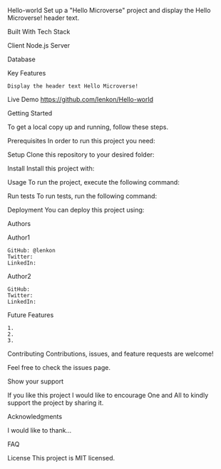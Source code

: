 Hello-world
Set up a "Hello Microverse" project and display the Hello Microverse! header text.

Built With
Tech Stack

Client
    Node.js
Server
    
Database

Key Features

    Display the header text Hello Microverse!

Live Demo
https://github.com/lenkon/Hello-world

Getting Started

To get a local copy up and running, follow these steps.

Prerequisites
In order to run this project you need:

Setup
Clone this repository to your desired folder:

Install
Install this project with:

Usage
To run the project, execute the following command:

Run tests
To run tests, run the following command:

Deployment
You can deploy this project using:

Authors

Author1

    GitHub: @lenkon
    Twitter: 
    LinkedIn: 

Author2

    GitHub: 
    Twitter:
    LinkedIn:


Future Features

    1. 
    2.
    3.

Contributing
Contributions, issues, and feature requests are welcome!

Feel free to check the issues page.

Show your support

If you like this project I would like to encourage One and All to kindly support the project by sharing it.

Acknowledgments

I would like to thank...

FAQ

License
This project is MIT licensed.